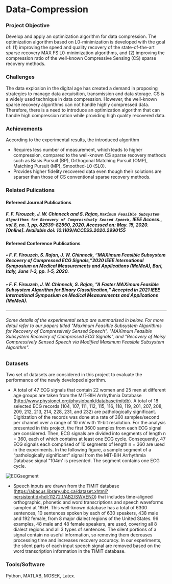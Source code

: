 # Data-Compression
### Project Objective 
Develop and apply an optimization algorithm for data compression. The optimization algorithm based on L0-minimization is developed with the goal of: (1) improving the speed and quality recovery of the state-of-the-art sparse recovery MAX FS L0-minimization algorithms, and (2) improving the compression ratio of the well-known Compressive Sensing (CS) sparse recovery methods.  

### Challenges 
The data explosion in the digital age has created a demand in proposing strategies to manage data acquisition, transmission and data storage. CS is a widely used technique in data compression. However, the well-known sparse recovery algorithms can not handle highly compressed data. Therefore, there is a need to introduce an optimization algorithm that can handle high compression ration while providing high quality recovered data. 

### Achievements
According to the experimental results, the introduced algorithm

- Requires less number of measurement, which leads to higher compression, compared to the well-known CS sparse recovery methods such as Basis Pursuit (BP), Orthogonal Matching Pursuit (OMP), Matching Pursuit (MP), Smoothed-L0 (SL0).
- Provides  higher  fidelity  recovered  data  even though  their  solutions  are  sparser  than  those  of  CS  conventional  sparse recovery methods.

### Related Pulications
#### Refereed Journal Publications

##### F. F. Firouzeh, J. W. Chinneck and S. Rajan, ``Maximum Feasible Subsystem Algorithms for Recovery of Compressively Sensed Speech,``  IEEE Access., vol.8, no. 1, pp. 82539-82550, 2020. Accessed on: May. 15, 2020. [Online]. Available doi: 10.1109/ACCESS.2020.2990155

#### Refereed Conference Publications

##### •	F. F. Firouzeh, S. Rajan, J. W. Chinneck, “MAXimum Feasible Subsystem Recovery of Compressed ECG Signals,”2020 IEEE International Symposium on Medical Measurements and Applications (MeMeA), Bari, Italy, June 1-3, pp. 1-5, 2020.
##### •	F. F. Firouzeh, J. W. Chinneck, S. Rajan, "A Faster MAXimum Feasible Subsystem Algorithm for Binary Classification," Accepted in 2021 IEEE International Symposium on Medical Measurements and Applications (MeMeA).
---------------------------------------------------------------------------------------------------------------------------------------------------------------------------------
###### Some details of the experimental setup are summarised in below. For more detail refer to our papers titled "Maximum Feasible Subsystem Algorithms for Recovery of Compressively Sensed Speech", "MAXimum Feasible Subsystem Recovery of Compressed ECG Signals", and "Recovery of Noisy Compressively Sensed Speech via Modified Maximum Feasible Subsystem Algorithm".

### Datasets

Two set of datasets are considered in this project to evaluate the performance of the newly developed algorithm.

- A total of 47 ECG signals that contain 22 women and 25 men at different age groups are taken from the MIT-BIH Arrhythmia Database (http://www.physionet.org/physiobank/database/mitdb).  A total of 18 selected ECG records (104, 107, 111, 112, 115, 116, 118, 119, 201, 207, 208, 209, 212, 213, 214, 228, 231, and 232) are pathologically significant. Digitization of the records was done at a rate of 360 samples/second per channel over a range of 10 mV with 11-bit resolution. For the analysis presented in this project, the first 3600 samples from each ECG signal are considered. Then, ECG signals are divided into segments of length n = 360, each of which contains at least one ECG cycle. Consequently, 47 ECG signals each comprised of 10 segments of length n = 360 are used in the experiments. In the following figure, a sample segment of a “pathologically significant” signal from the MIT-BIH Arrhythmia Database signal "104m' is presented. The segment contains one ECG cycle.  

![ECGsegment](https://user-images.githubusercontent.com/59096353/114275819-f9ad8a00-99f1-11eb-9ed7-35547d9a60bd.jpg)


- Speech inputs are drawn from the TIMIT database (https://abacus.library.ubc.ca/dataset.xhtml?persistentId=hdl:11272.1/AB2/SWVENO) that includes time-aligned orthographic, phonetic and word transcriptions and speech waveforms sampled at 16kH. This well-known database has a total of 6300 sentences, 10 sentences spoken by each of 630 speakers, 438 male and 192 female, from 8 major dialect regions of the United States. 96 examples, 48 male and 48 female speakers, are used, covering all 8 dialect regions and all 3 types of sentences. The silent portions of a signal contain no useful information, so removing them decreases processing time and increases recovery accuracy. In our experiments, the silent parts of each input speech signal are removed based on the word transcription information in the TIMIT database.

### Tools/Software
Python, MATLAB, MOSEK, Latex.
